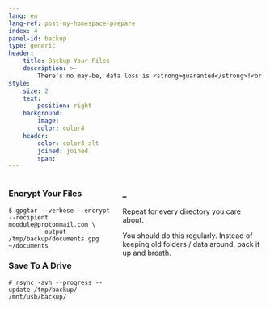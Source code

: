 ```yaml
---
lang: en
lang-ref: post-my-homespace-prepare
index: 4
panel-id: backup
type: generic
header:
    title: Backup Your Files
    description: >-
        There's no may-be, data loss is <strong>guaranted</strong>!<br />Hopefully you're feeling the urge to backup this time?
style:
    size: 2
    text:
        position: right
    background:
        image:
        color: color4
    header:
        color: color4-alt
        joined: joined
        span:
---
```

<div class="inner columns aligned">
    <div class="span-4">
        <h3 class="major">Encrypt Your Files</h3>
        <pre><code>$ gpgtar --verbose --encrypt --recipient moodule@protonmail.com \
        --output /tmp/backup/documents.gpg ~/documents</code></pre>
        <h3 class="major">Save To A Drive</h3>
        <pre><code># rsync -avh --progress --update /tmp/backup/ /mnt/usb/backup/</code></pre>
    </div>
    <div class="span-3">
        <h3 class="major">_</h3>
        <p>Repeat for every directory you care about.</p>
        <p>You should do this regularly.
        Instead of keeping old folders / data around, pack it up and breath.</p>
    </div>
</div>

